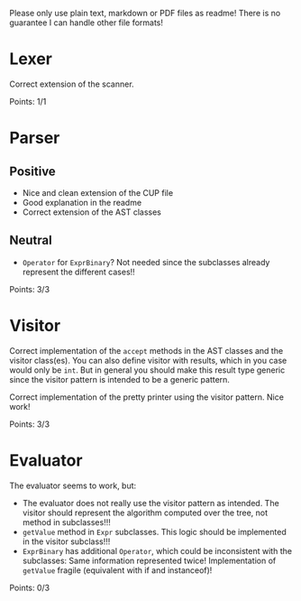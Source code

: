Please only use plain text, markdown or PDF files as readme! There is no guarantee I can handle other file formats!

# Lexer

Correct extension of the scanner.

Points: 1/1

# Parser

## Positive

- Nice and clean extension of the CUP file
- Good explanation in the readme
- Correct extension of the AST classes

## Neutral

- `Operator` for `ExprBinary`? Not needed since the subclasses already represent the different cases!!

Points: 3/3

# Visitor

Correct implementation of the `accept` methods in the AST classes and the visitor class(es).
You can also define visitor with results, which in you case would only be `int`.
But in general you should make this result type generic since the visitor pattern is intended to be a generic pattern.

Correct implementation of the pretty printer using the visitor pattern. Nice work!

Points: 3/3

# Evaluator

The evaluator seems to work, but:

- The evaluator does not really use the visitor pattern as intended. The visitor should represent the algorithm computed over the tree, not method in subclasses!!!
- `getValue` method in `Expr` subclasses. This logic should be implemented in the visitor subclass!!!
- `ExprBinary` has additional `Operator`, which could be inconsistent with the subclasses: Same information represented twice! Implementation of `getValue` fragile (equivalent with if and instanceof)!

Points: 0/3
